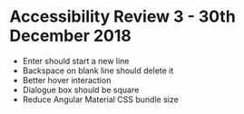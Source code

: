 # Accessibility Review 3 - 30th December 2018

* Enter should start a new line
* Backspace on blank line should delete it
* Better hover interaction
* Dialogue box should be square
* Reduce Angular Material CSS bundle size
